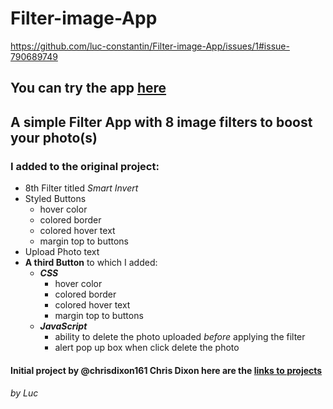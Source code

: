 # Filter-image-App
https://github.com/luc-constantin/Filter-image-App/issues/1#issue-790689749
## You can try the app [here](https://luc-constantin.github.io/Filter-image-App/)
## A simple Filter App with 8 image filters to boost your photo(s)
### I added to the original project:
* 8th Filter titled _Smart Invert_
* Styled Buttons
  * hover color 
  * colored border
  * colored hover text
  * margin top to buttons
* Upload Photo text 
* __A third Button__ to which I added:
  * __*CSS*__
    * hover color 
    * colored border
    * colored hover text
    * margin top to buttons
  * __*JavaScript*__
    * ability to delete the photo uploaded _before_ applying the filter
    * alert pop up box when click delete the photo
  
 
#### Initial project by @chrisdixon161 Chris Dixon here are the [links to projects](https://fun-javascript-projects.com/)

###### by Luc

